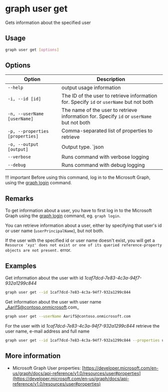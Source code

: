 # graph user get

Gets information about the specified user

## Usage

```sh
graph user get [options]
```

## Options

Option|Description
------|-----------
`--help`|output usage information
`-i, --id [id]`|The ID of the user to retrieve information for. Specify `id` or `userName` but not both
`-n, --userName [userName]`|The name of the user to retrieve information for. Specify `id` or `userName` but not both
`-p, --properties [properties]`|Comma-separated list of properties to retrieve
`-o, --output [output]`|Output type. `json|text`. Default `text`
`--verbose`|Runs command with verbose logging
`--debug`|Runs command with debug logging

!!! important
    Before using this command, log in to the Microsoft Graph, using the [graph login](../login.md) command.

## Remarks

To get information about a user, you have to first log in to the Microsoft Graph using the [graph login](../login.md) command, eg. `graph login`.

You can retrieve information about a user, either by specifying that user's id or user name (`userPrincipalName`), but not both.

If the user with the specified id or user name doesn't exist, you will get a `Resource 'xyz' does not exist or one of its queried reference-property objects are not present.` error.

## Examples

Get information about the user with id _1caf7dcd-7e83-4c3a-94f7-932a1299c844_

```sh
graph user get --id 1caf7dcd-7e83-4c3a-94f7-932a1299c844
```

Get information about the user with user name _AarifS@contoso.onmicrosoft.com_

```sh
graph user get --userName AarifS@contoso.onmicrosoft.com
```

For the user with id _1caf7dcd-7e83-4c3a-94f7-932a1299c844_ retrieve the user name, e-mail address and full name

```sh
graph user get --id 1caf7dcd-7e83-4c3a-94f7-932a1299c844 --properties userPrincipalName,mail,displayName
```

## More information

- Microsoft Graph User properties: [https://developer.microsoft.com/en-us/graph/docs/api-reference/v1.0/resources/user#properties](https://developer.microsoft.com/en-us/graph/docs/api-reference/v1.0/resources/user#properties)